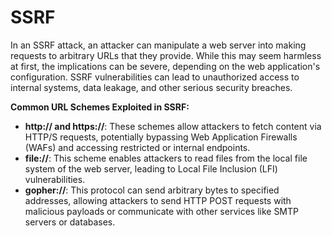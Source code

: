 # SSRF

In an SSRF attack, an attacker can manipulate a web server into making requests to arbitrary URLs that they provide. While this may seem harmless at first, the implications can be severe, depending on the web application's configuration. SSRF vulnerabilities can lead to unauthorized access to internal systems, data leakage, and other serious security breaches.

**Common URL Schemes Exploited in SSRF:**

* **http:// and https://**: These schemes allow attackers to fetch content via HTTP/S requests, potentially bypassing Web Application Firewalls (WAFs) and accessing restricted or internal endpoints.
* **file://**: This scheme enables attackers to read files from the local file system of the web server, leading to Local File Inclusion (LFI) vulnerabilities.
* **gopher://**: This protocol can send arbitrary bytes to specified addresses, allowing attackers to send HTTP POST requests with malicious payloads or communicate with other services like SMTP servers or databases.



